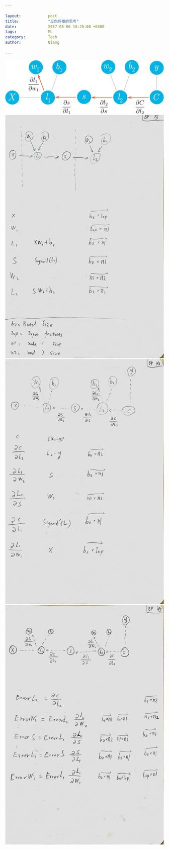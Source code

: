 ```yaml
---

layout:            post  
title:             "反向传播的思考"  
date:              2017-08-06 18:25:00 +0300  
tags:              ML  
category:          Tech  
author:            Qiang  

---
```


![](img/bp.jpg)
![](img/bp1.jpg)
![](img/bp2.jpg)
![](img/bp3.jpg)